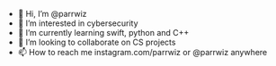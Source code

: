 - 👋 Hi, I’m @parrwiz
- 👀 I’m interested in cybersecurity
- 🌱 I’m currently learning swift, python and C++
- 💞️ I’m looking to collaborate on CS projects
- 📫 How to reach me instagram.com/parrwiz
or @parrwiz anywhere

<!---
parrwiz/parrwiz is a ✨ special ✨ repository because its `README.md` (this file) appears on your GitHub profile.
You can click the Preview link to take a look at your changes.
--->
